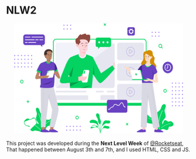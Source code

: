 
# NLW2

<p align="center">
   <img width="460" height="300" src=https://github.com/VitorCMatias/NLW2/blob/master/images/landing.svg>
</p>





This project was developed during the **Next Level Week** of [@Rocketseat](https://github.com/Rocketseat), That happened between August 3th and 7th, and I used HTML, CSS and JS.
